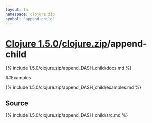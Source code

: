 ```yaml
---
layout: fn
namespace: clojure.zip
symbol: "append-child"
---
```


# [Clojure 1.5.0](../../)/[clojure.zip](../)/append-child

{% include 1.5.0/clojure.zip/append_DASH_child/docs.md %}

##Examples

{% include 1.5.0/clojure.zip/append_DASH_child/examples.md %}
## Source
{% include 1.5.0/clojure.zip/append_DASH_child/src.md %}

